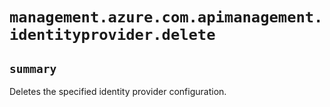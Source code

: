 # `management.azure.com.apimanagement.identityprovider.delete`

## `summary`
Deletes the specified identity provider configuration.


